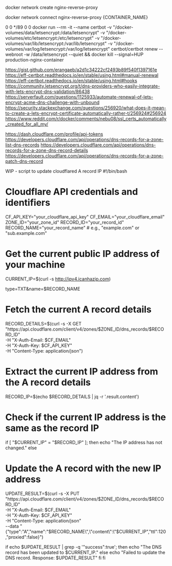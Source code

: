 docker network create nginx-reverse-proxy

docker network connect nginx-reverse-proxy {CONTAINER_NAME}


0 0 */89 0 0 docker run --rm -it --name certbot -v
"/docker-volumes/data/letsencrypt:/data/letsencrypt" -v
"/docker-volumes/etc/letsencrypt:/etc/letsencrypt" -v
"/docker-volumes/var/lib/letsencrypt:/var/lib/letsencrypt" -v
"/docker-volumes/var/log/letsencrypt:/var/log/letsencrypt" certbot/certbot renew --webroot -w
/data/letsencrypt --quiet && docker kill --signal=HUP production-nginx-container

https://gist.github.com/erangaeb/a2d1c34222cf2493b89f540f1397161e
https://eff-certbot.readthedocs.io/en/stable/using.html#manual-renewal
https://eff-certbot.readthedocs.io/en/stable/using.html#hooks
https://community.letsencrypt.org/t/dns-providers-who-easily-integrate-with-lets-encrypt-dns-validation/86438
https://serverfault.com/questions/1125933/automate-renewal-of-lets-encrypt-acme-dns-challenge-with-unbound
https://security.stackexchange.com/questions/256920/what-does-it-mean-to-create-a-lets-encrypt-certificate-automatically-rather-t/256924#256924
https://www.reddit.com/r/docker/comments/nebu08/ssl_certs_automatically_created_for_all_my/



https://dash.cloudflare.com/profile/api-tokens
https://developers.cloudflare.com/api/operations/dns-records-for-a-zone-list-dns-records
https://developers.cloudflare.com/api/operations/dns-records-for-a-zone-dns-record-details
https://developers.cloudflare.com/api/operations/dns-records-for-a-zone-patch-dns-record


WIP - script to update cloudflared A record IP
#!/bin/bash

# Cloudflare API credentials and identifiers
CF_API_KEY="your_cloudflare_api_key"
CF_EMAIL="your_cloudflare_email"
ZONE_ID="your_zone_id"
RECORD_ID="your_record_id"
RECORD_NAME="your_record_name" # e.g., "example.com" or "sub.example.com"

# Get the current public IP address of your machine
CURRENT_IP=$(curl -s http://ipv4.icanhazip.com)

type=TXT&name=$RECORD_NAME
# Fetch the current A record details
RECORD_DETAILS=$(curl -s -X GET "https://api.cloudflare.com/client/v4/zones/$ZONE_ID/dns_records/$RECORD_ID" \
     -H "X-Auth-Email: $CF_EMAIL" \
     -H "X-Auth-Key: $CF_API_KEY" \
     -H "Content-Type: application/json")

# Extract the current IP address from the A record details
RECORD_IP=$(echo $RECORD_DETAILS | jq -r '.result.content')

# Check if the current IP address is the same as the record IP
if [ "$CURRENT_IP" = "$RECORD_IP" ]; then
  echo "The IP address has not changed."
else
  # Update the A record with the new IP address
  UPDATE_RESULT=$(curl -s -X PUT "https://api.cloudflare.com/client/v4/zones/$ZONE_ID/dns_records/$RECORD_ID" \
       -H "X-Auth-Email: $CF_EMAIL" \
       -H "X-Auth-Key: $CF_API_KEY" \
       -H "Content-Type: application/json" \
       --data "{\"type\":\"A\",\"name\":\"$RECORD_NAME\",\"content\":\"$CURRENT_IP\",\"ttl\":120,\"proxied\":false}")

  if echo $UPDATE_RESULT | grep -q '"success":true'; then
    echo "The DNS record has been updated to $CURRENT_IP."
  else
    echo "Failed to update the DNS record. Response: $UPDATE_RESULT"
  fi
fi
